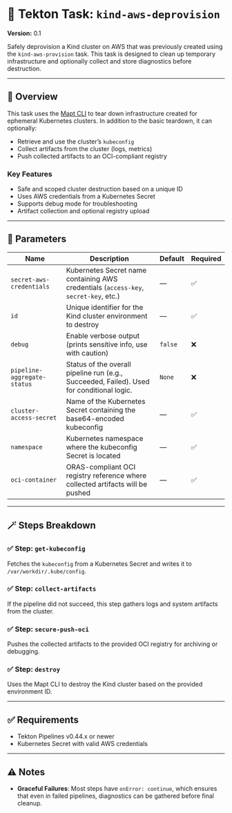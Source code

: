 # 🚀 Tekton Task: `kind-aws-deprovision`

**Version:** 0.1

Safely deprovision a Kind cluster on AWS that was previously created using the `kind-aws-provision` task.
This task is designed to clean up temporary infrastructure and optionally collect and store diagnostics before destruction.

---

## 📘 Overview

This task uses the [Mapt CLI](https://github.com/redhat-developer/mapt) to tear down infrastructure created for ephemeral Kubernetes clusters.
In addition to the basic teardown, it can optionally:

- Retrieve and use the cluster’s `kubeconfig`
- Collect artifacts from the cluster (logs, metrics)
- Push collected artifacts to an OCI-compliant registry

### Key Features

- Safe and scoped cluster destruction based on a unique ID
- Uses AWS credentials from a Kubernetes Secret
- Supports debug mode for troubleshooting
- Artifact collection and optional registry upload

---

## 🔧 Parameters

| Name                        | Description                                                                                     | Default | Required |
|-----------------------------|-------------------------------------------------------------------------------------------------|---------|----------|
| `secret-aws-credentials`    | Kubernetes Secret name containing AWS credentials (`access-key`, `secret-key`, etc.)            | —       | ✅       |
| `id`                        | Unique identifier for the Kind cluster environment to destroy                                   | —       | ✅       |
| `debug`                     | Enable verbose output (prints sensitive info, use with caution)                                 | `false` | ❌       |
| `pipeline-aggregate-status`| Status of the overall pipeline run (e.g., Succeeded, Failed). Used for conditional logic.       | `None`  | ❌       |
| `cluster-access-secret`     | Name of the Kubernetes Secret containing the base64-encoded kubeconfig                          | —       | ✅       |
| `namespace`                | Kubernetes namespace where the kubeconfig Secret is located                                     | —       | ✅       |
| `oci-container`            | ORAS-compliant OCI registry reference where collected artifacts will be pushed                  | —       | ✅       |

---

## 🪄 Steps Breakdown

### ✅ Step: `get-kubeconfig`

Fetches the `kubeconfig` from a Kubernetes Secret and writes it to `/var/workdir/.kube/config`.

### ✅ Step: `collect-artifacts`

If the pipeline did not succeed, this step gathers logs and system artifacts from the cluster.

### ✅ Step: `secure-push-oci`

Pushes the collected artifacts to the provided OCI registry for archiving or debugging.

### ✅ Step: `destroy`

Uses the Mapt CLI to destroy the Kind cluster based on the provided environment ID.

---

## ✅ Requirements

- Tekton Pipelines v0.44.x or newer
- Kubernetes Secret with valid AWS credentials

---

## ⚠️ Notes

- **Graceful Failures**: Most steps have `onError: continue`, which ensures that even in failed pipelines, diagnostics can be gathered before final cleanup.
